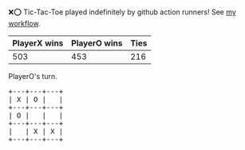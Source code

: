 :x::o: Tic-Tac-Toe played indefinitely by github action runners! See [my workflow](.github/workflows/play.yaml).

|PlayerX wins|PlayerO wins|Ties|
|-|-|-|
|503|453|216|

PlayerO's turn.

<pre>
+---+---+---+
| X | O |   |
+---+---+---+
| O |   |   |
+---+---+---+
|   | X | X |
+---+---+---+
</pre>